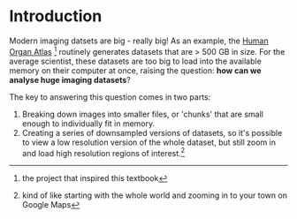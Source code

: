 # Introduction

Modern imaging datsets are big - really big!
As an example, the [Human Organ Atlas](https://human-organ-atlas.esrf.fr/) [^inspired] routinely generates datasets that are > 500 GB in size.
For the average scientist, these datasets are too big to load into the available memory on their computer at once, raising the question: **how can we analyse huge imaging datasets**?

The key to answering this question comes in two parts:

1. Breaking down images into smaller files, or 'chunks' that are small enough to individually fit in memory.
2. Creating a series of downsampled versions of datasets, so it's possible to view a low resolution version of the whole dataset, but still zoom in and load high resolution regions of interest.[^google_maps]

[^inspired]: the project that inspired this textbook
[^google_maps]: kind of like starting with the whole world and zooming in to your town on Google Maps
